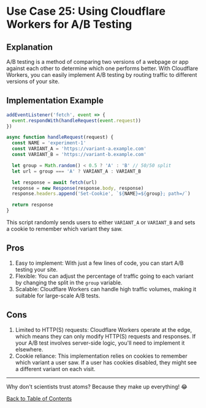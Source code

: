 # Use Case 25: Using Cloudflare Workers for A/B Testing

## Explanation

A/B testing is a method of comparing two versions of a webpage or app against each other to determine which one performs better. With Cloudflare Workers, you can easily implement A/B testing by routing traffic to different versions of your site.

## Implementation Example

```javascript
addEventListener('fetch', event => {
  event.respondWith(handleRequest(event.request))
})

async function handleRequest(request) {
  const NAME = 'experiment-1'
  const VARIANT_A = 'https://variant-a.example.com'
  const VARIANT_B = 'https://variant-b.example.com'

  let group = Math.random() < 0.5 ? 'A' : 'B' // 50/50 split
  let url = group === 'A' ? VARIANT_A : VARIANT_B

  let response = await fetch(url)
  response = new Response(response.body, response)
  response.headers.append('Set-Cookie', `${NAME}=${group}; path=/`)

  return response
}
```

This script randomly sends users to either `VARIANT_A` or `VARIANT_B` and sets a cookie to remember which variant they saw.

## Pros

1. Easy to implement: With just a few lines of code, you can start A/B testing your site.
2. Flexible: You can adjust the percentage of traffic going to each variant by changing the split in the `group` variable.
3. Scalable: Cloudflare Workers can handle high traffic volumes, making it suitable for large-scale A/B tests.

## Cons

1. Limited to HTTP(S) requests: Cloudflare Workers operate at the edge, which means they can only modify HTTP(S) requests and responses. If your A/B test involves server-side logic, you'll need to implement it elsewhere.
2. Cookie reliance: This implementation relies on cookies to remember which variant a user saw. If a user has cookies disabled, they might see a different variant on each visit.

---

Why don't scientists trust atoms? Because they make up everything! 😂

[Back to Table of Contents](../table_of_contents.md)